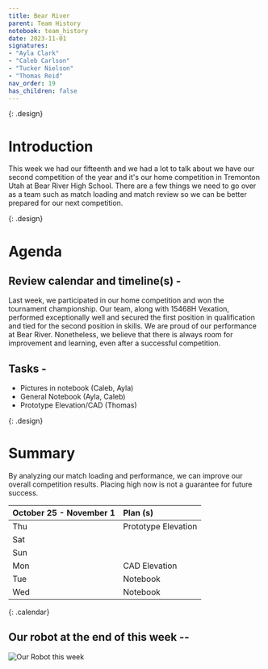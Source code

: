 ```yaml
---
title: Bear River
parent: Team History
notebook: team_history
date: 2023-11-01
signatures:
- "Ayla Clark"
- "Caleb Carlson"
- "Tucker Nielson"
- "Thomas Reid"
nav_order: 19
has_children: false
---
```


{: .design}
# Introduction

This week we had our fifteenth and we had a lot to talk about we have our second competition of the year and it's our home competition in Tremonton Utah at Bear River High School. There are a few things we need to go over as a team such as match loading and match review so we can be better prepared for our next competition.

{: .design}
# Agenda 

## Review calendar and timeline(s) -

Last week, we participated in our home competition and won the tournament championship. Our team, along with 15468H Vexation, performed exceptionally well and secured the first position in qualification and tied for the second position in skills. We are proud of our performance at Bear River. Nonetheless, we believe that there is always room for improvement and learning, even after a successful competition.

## Tasks -

* Pictures in notebook	    (Caleb, Ayla)
* General Notebook   (Ayla, Caleb)
* Prototype Elevation/CAD   (Thomas)

{: .design}
# Summary

By analyzing our match loading and performance, we can improve our overall competition results. Placing high now is not a guarantee for future success.

| October 25 - November 1  | Plan (s) |
|:---|:---|
| Thu | Prototype Elevation |
| Sat |  |
| Sun |  |
| Mon | CAD Elevation |
| Tue | Notebook |
| Wed | Notebook |
{: .calendar}

## Our robot at the end of this week --

<img src="https://lh3.googleusercontent.com/pw/ABLVV84owQDmAKq3RnwD-n_4yluLxXAP_ljgvdNPA5h-BEX16LpwfOUMO1S0icX75qawHk5f6deXJrUUJeClRAdQhi2Qc6QfCS0basJJInZH6VXwvqCC7zHYYNdWVktuOw3lq64EXVorFZZnJc-7iZ7jJf03=w1466-h1099-s-no-gm" alt="Our Robot this week">